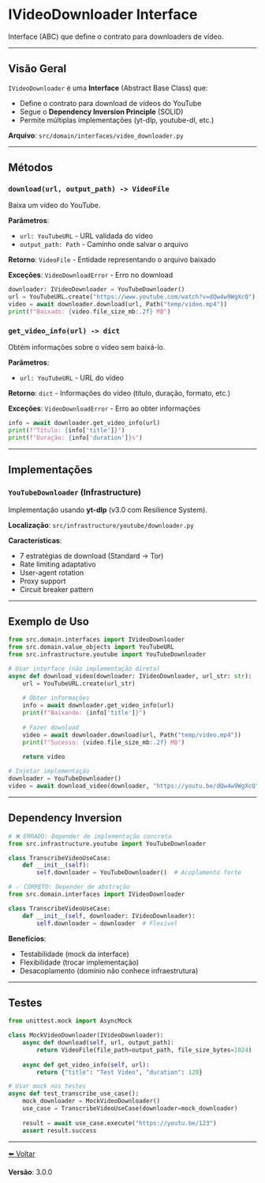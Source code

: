 # IVideoDownloader Interface

Interface (ABC) que define o contrato para downloaders de vídeo.

---

## Visão Geral

`IVideoDownloader` é uma **Interface** (Abstract Base Class) que:
- Define o contrato para download de vídeos do YouTube
- Segue o **Dependency Inversion Principle** (SOLID)
- Permite múltiplas implementações (yt-dlp, youtube-dl, etc.)

**Arquivo**: `src/domain/interfaces/video_downloader.py`

---

## Métodos

### `download(url, output_path) -> VideoFile`
Baixa um vídeo do YouTube.

**Parâmetros**:
- `url: YouTubeURL` - URL validada do vídeo
- `output_path: Path` - Caminho onde salvar o arquivo

**Retorno**: `VideoFile` - Entidade representando o arquivo baixado

**Exceções**: `VideoDownloadError` - Erro no download

```python
downloader: IVideoDownloader = YouTubeDownloader()
url = YouTubeURL.create("https://www.youtube.com/watch?v=dQw4w9WgXcQ")
video = await downloader.download(url, Path("temp/video.mp4"))
print(f"Baixado: {video.file_size_mb:.2f} MB")
```

### `get_video_info(url) -> dict`
Obtém informações sobre o vídeo sem baixá-lo.

**Parâmetros**:
- `url: YouTubeURL` - URL do vídeo

**Retorno**: `dict` - Informações do vídeo (título, duração, formato, etc.)

**Exceções**: `VideoDownloadError` - Erro ao obter informações

```python
info = await downloader.get_video_info(url)
print(f"Título: {info['title']}")
print(f"Duração: {info['duration']}s")
```

---

## Implementações

### `YouTubeDownloader` (Infrastructure)
Implementação usando **yt-dlp** (v3.0 com Resilience System).

**Localização**: `src/infrastructure/youtube/downloader.py`

**Características**:
- 7 estratégias de download (Standard → Tor)
- Rate limiting adaptativo
- User-agent rotation
- Proxy support
- Circuit breaker pattern

---

## Exemplo de Uso

```python
from src.domain.interfaces import IVideoDownloader
from src.domain.value_objects import YouTubeURL
from src.infrastructure.youtube import YouTubeDownloader

# Usar interface (não implementação direta)
async def download_video(downloader: IVideoDownloader, url_str: str):
    url = YouTubeURL.create(url_str)
    
    # Obter informações
    info = await downloader.get_video_info(url)
    print(f"Baixando: {info['title']}")
    
    # Fazer download
    video = await downloader.download(url, Path("temp/video.mp4"))
    print(f"Sucesso: {video.file_size_mb:.2f} MB")
    
    return video

# Injetar implementação
downloader = YouTubeDownloader()
video = await download_video(downloader, "https://youtu.be/dQw4w9WgXcQ")
```

---

## Dependency Inversion

```python
# ❌ ERRADO: Depender de implementação concreta
from src.infrastructure.youtube import YouTubeDownloader

class TranscribeVideoUseCase:
    def __init__(self):
        self.downloader = YouTubeDownloader()  # Acoplamento forte

# ✅ CORRETO: Depender de abstração
from src.domain.interfaces import IVideoDownloader

class TranscribeVideoUseCase:
    def __init__(self, downloader: IVideoDownloader):
        self.downloader = downloader  # Flexível
```

**Benefícios**:
- Testabilidade (mock da interface)
- Flexibilidade (trocar implementação)
- Desacoplamento (domínio não conhece infraestrutura)

---

## Testes

```python
from unittest.mock import AsyncMock

class MockVideoDownloader(IVideoDownloader):
    async def download(self, url, output_path):
        return VideoFile(file_path=output_path, file_size_bytes=1024)
    
    async def get_video_info(self, url):
        return {"title": "Test Video", "duration": 120}

# Usar mock nos testes
async def test_transcribe_use_case():
    mock_downloader = MockVideoDownloader()
    use_case = TranscribeVideoUseCase(downloader=mock_downloader)
    
    result = await use_case.execute("https://youtu.be/123")
    assert result.success
```

---

[⬅️ Voltar](../README.md)

**Versão**: 3.0.0